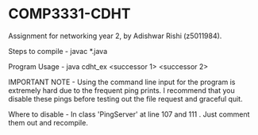 # COMP3331-CDHT
Assignment for networking year 2, by Adishwar Rishi (z5011984).

Steps to compile -
javac *.java

Program Usage -
java cdht_ex <peer id> <successor 1> <successor 2>

IMPORTANT NOTE -
Using the command line input for the program is extremely hard due to the frequent ping prints.
I recommend that you disable these pings before testing out the file request and graceful quit.

 Where to disable -
 In class 'PingServer' at line 107 and 111 . Just comment them out and recompile.